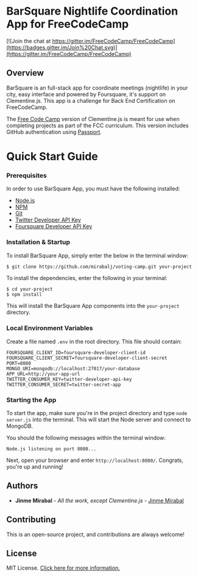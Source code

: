 # BarSquare Nightlife Coordination App for FreeCodeCamp

[![Join the chat at https://gitter.im/FreeCodeCamp/FreeCodeCamp](https://badges.gitter.im/Join%20Chat.svg)](https://gitter.im/FreeCodeCamp/FreeCodeCamp)

## Overview

BarSquare is an full-stack app for coordinate meetings (nightlife) in your city, easy interface and powered by Foursquare, it's support on Clementine.js. This app is a challenge for Back End Certification on FreeCodeCamp.

The [Free Code Camp](http://www.freecodecamp.com) version of Clementine.js is meant for use when completing projects as part of the FCC curriculum. This version includes GitHub authentication using [Passport](http://passportjs.org/).

# Quick Start Guide

### Prerequisites

In order to use BarSquare App, you must have the following installed:

- [Node.js](https://nodejs.org/)
- [NPM](https://nodejs.org/)
- [Git](https://git-scm.com/)
- [Twitter Developer API Key](https://apps.twitter.com/)
- [Foursquare Developer API Key](https://developer.foursquare.com/)

### Installation & Startup

To install BarSquare App, simply enter the below in the terminal window:

```bash
$ git clone https://github.com/mirabalj/voting-camp.git your-project
```

To install the dependencies, enter the following in your terminal:

```
$ cd your-project
$ npm install
```

This will install the BarSquare App components into the `your-project` directory.

### Local Environment Variables

Create a file named `.env` in the root directory. This file should contain:

```
FOURSQUARE_CLIENT_ID=foursquare-developer-client-id
FOURSQUARE_CLIENT_SECRET=foursquare-developer-client-secret
PORT=8080
MONGO_URI=mongodb://localhost:27017/your-database
APP_URL=http://your-app-url
TWITTER_CONSUMER_KEY=twitter-developer-api-key
TWITTER_CONSUMER_SECRET=twitter-secret-app

```

### Starting the App

To start the app, make sure you're in the project directory and type `node server.js` into the terminal. This will start the Node server and connect to MongoDB.

You should the following messages within the terminal window:

```
Node.js listening on port 8080...
```

Next, open your browser and enter `http://localhost:8080/`. Congrats, you're up and running!

## Authors

* **Jinme Mirabal** - *All the work, except Clementine.js* - [Jinme Mirabal](https://github.com/mirabalj)

## Contributing

This is an open-source project, and contributions are always welcome!

## License

MIT License. [Click here for more information.](LICENSE.md)
